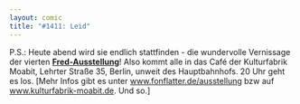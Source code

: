 ```yaml
---
layout: comic
title: "#1411: Leid"
---
```


P.S.: 
Heute abend wird sie endlich stattfinden - die wundervolle Vernissage der vierten <a href="http://www.fonflatter.de"><strong>Fred-Ausstellung</strong></a>!
Also kommt alle in das Café der Kulturfabrik Moabit, Lehrter Straße 35, Berlin, unweit des Hauptbahnhofs. 20 Uhr geht es los.
[Mehr Infos gibt es unter 
<a href="http://www.fonflatter.de">www.fonflatter.de/ausstellung</a> bzw auf <a href="http://www.kulturfabrik-moabit.de">www.kulturfabrik-moabit.de</a>.
Und so.]
